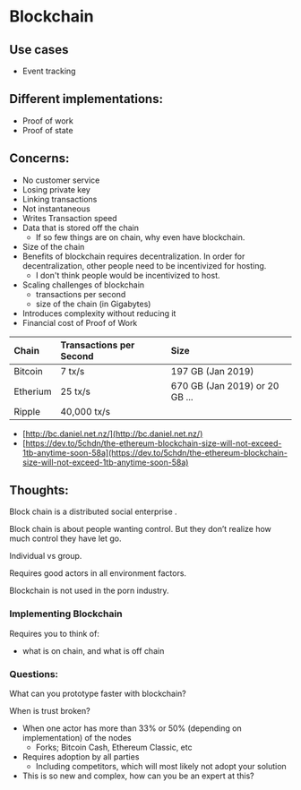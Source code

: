 # Blockchain

## **Use cases**

* Event tracking

## **Different implementations:**

* Proof of work
* Proof of state

## Concerns:

* No customer service
* Losing private key
* Linking transactions
* Not instantaneous
* Writes Transaction speed
* Data that is stored off the chain
  * If so few things are on chain, why even have blockchain.
* Size of the chain
* Benefits of blockchain requires decentralization. In order for decentralization, other people need to be incentivized for hosting.
  * I don't think people would be incentivized to host.
* Scaling challenges of blockchain
  * transactions per second
  * size of the chain \(in Gigabytes\)
* Introduces complexity without reducing it
* Financial cost of Proof of Work

| Chain | Transactions per Second | Size |
| :--- | :--- | :--- |
| Bitcoin | 7 tx/s | 197 GB \(Jan 2019\) |
| Etherium | 25 tx/s | 670 GB \(Jan 2019\) or 20 GB ... |
| Ripple | 40,000 tx/s |  |

* [http://bc.daniel.net.nz/](http://bc.daniel.net.nz/)
* [https://dev.to/5chdn/the-ethereum-blockchain-size-will-not-exceed-1tb-anytime-soon-58a](https://dev.to/5chdn/the-ethereum-blockchain-size-will-not-exceed-1tb-anytime-soon-58a)

## **Thoughts:**

Block chain is a distributed social enterprise .

Block chain is about people wanting control. But they don’t realize how much control they have let go.

Individual vs group.

Requires good actors in all environment factors.

Blockchain is not used in the porn industry.

### Implementing Blockchain

Requires you to think of:

* what is on chain, and what is off chain

### Questions:

What can you prototype faster with blockchain?

When is trust broken?

* When one actor has more than 33% or 50% \(depending on implementation\) of the nodes
  * Forks; Bitcoin Cash, Ethereum Classic, etc
* Requires adoption by all parties
  * Including competitors, which will most likely not adopt your solution
* This is so new and complex, how can you be an expert at this?

